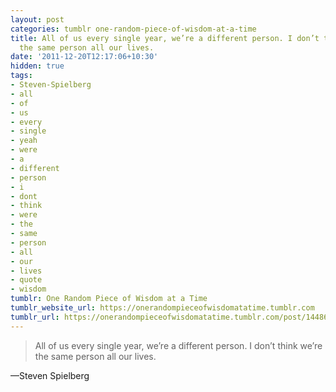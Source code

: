 ```yaml
---
layout: post
categories: tumblr one-random-piece-of-wisdom-at-a-time
title: All of us every single year, we’re a different person. I don’t think we’re
  the same person all our lives.
date: '2011-12-20T12:17:06+10:30'
hidden: true
tags:
- Steven-Spielberg
- all
- of
- us
- every
- single
- yeah
- were
- a
- different
- person
- i
- dont
- think
- were
- the
- same
- person
- all
- our
- lives
- quote
- wisdom
tumblr: One Random Piece of Wisdom at a Time
tumblr_website_url: https://onerandompieceofwisdomatatime.tumblr.com
tumblr_url: https://onerandompieceofwisdomatatime.tumblr.com/post/14486462399/all-of-us-every-single-year-were-a-different
---
```

> All of us every single year, we’re a different person. I don’t think we’re the same person all our lives.

—Steven Spielberg&nbsp;
